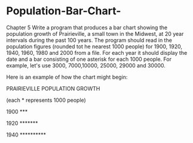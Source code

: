 # Population-Bar-Chart-
Chapter 5
Write a program that produces a bar chart showing the population growth of Prairieville, a small town in the Midwest, at 20 year intervals during the past 100 years. The program should read in the population figures (rounded tot he nearest 1000 people) for 1900, 1920, 1940, 1960, 1980 and 2000 from a file.    For each year it should display the date and a bar consisting of one asterisk for each 1000 people. For example, let's use 3000, 7000,10000, 25000, 29000 and 30000. 

Here is an example of how the chart might begin:



PRAIRIEVILLE POPULATION GROWTH

(each * represents 1000 people)

1900 ***

1920 *******

1940 **********


